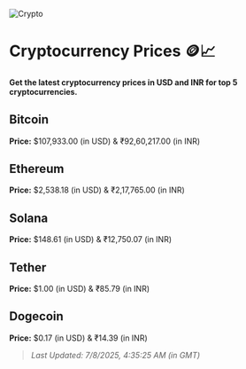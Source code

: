 
![Crypto](https://www.techguide.com.au/wp-content/uploads/2020/11/crypto3.jpeg)

# Cryptocurrency Prices 🪙📈

#### Get the latest cryptocurrency prices in USD and INR for top 5 cryptocurrencies.

## Bitcoin

**Price:** $107,933.00 (in USD) & ₹92,60,217.00 (in INR)

## Ethereum

**Price:** $2,538.18 (in USD) & ₹2,17,765.00 (in INR)

## Solana

**Price:** $148.61 (in USD) & ₹12,750.07 (in INR)

## Tether

**Price:** $1.00 (in USD) & ₹85.79 (in INR)

## Dogecoin

**Price:** $0.17 (in USD) & ₹14.39 (in INR)

> _Last Updated: 7/8/2025, 4:35:25 AM (in GMT)_
